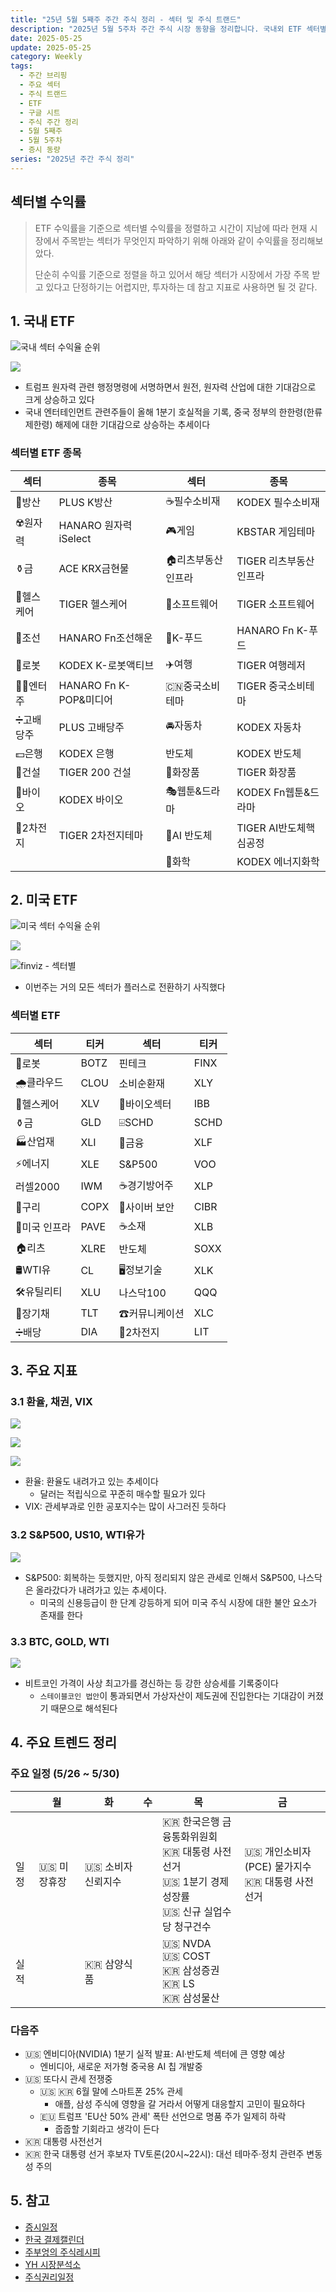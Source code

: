 ```yaml
---
title: "25년 5월 5째주 주간 주식 정리 - 섹터 및 주식 트랜드"
description: "2025년 5월 5주차 주간 주식 시장 동향을 정리합니다. 국내외 ETF 섹터별 수익률 순위와 주요 트렌드를 분석하여 투자 참고 자료로 활용합니다."
date: 2025-05-25
update: 2025-05-25
category: Weekly
tags:
  - 주간 브리핑
  - 주요 섹터
  - 주식 트랜드
  - ETF
  - 구글 시트
  - 주식 주간 정리
  - 5월 5째주
  - 5월 5주차
  - 증시 동량
series: "2025년 주간 주식 정리"
---
```


## 섹터별 수익률

> ETF 수익률을 기준으로 섹터별 수익률을 정렬하고 시간이 지남에 따라 현재 시장에서 주목받는 섹터가 무엇인지 파악하기 위해 아래와 같이 수익률을 정리해보았다.
>
> 단순히 수익률 기준으로 정렬을 하고 있어서 해당 섹터가 시장에서 가장 주목 받고 있다고 단정하기는 어렵지만, 투자하는 데 참고 지표로 사용하면 될 것 같다.

## 1. 국내 ETF

![국내 섹터 수익율 순위](image-20250525154619693.png)

![](image-20250525154643595.png)

- 트럼프 원자력 관련 행정명령에 서명하면서 원전, 원자력 산업에 대한 기대감으로 크게 상승하고 있다
- 국내 엔터테인먼트 관련주들이 올해 1분기 호실적을 기록, 중국 정부의 한한령(한류 제한령) 해제에 대한 기대감으로 상승하는 추세이다

### 섹터별 ETF 종목

| **섹터** | **종목**               | **섹터**      | **종목**              |
| ---------- | ---------------------- | ----------------- | ---------------------- |
| 🔫방산      | PLUS K방산             | ☕️필수소비재       | KODEX 필수소비재       |
| ☢️원자력    | HANARO 원자력iSelect   | 🎮게임             | KBSTAR 게임테마        |
| ⚱️금        | ACE KRX금현물          | 🏠리츠부동산인프라 | TIGER 리츠부동산인프라 |
| 🏥헬스케어  | TIGER 헬스케어         | 💾소프트웨어       | TIGER 소프트웨어       |
| 🚢조선      | HANARO Fn조선해운      | 🍕K-푸드           | HANARO Fn K-푸드       |
| 🤖로봇      | KODEX K-로봇액티브     | ✈️여행             | TIGER 여행레저         |
| 👩‍🎤엔터주   | HANARO Fn K-POP&미디어 | 🇨🇳중국소비테마    | TIGER 중국소비테마     |
| ➗고배당주  | PLUS 고배당주          | 🚘자동차           | KODEX 자동차           |
| 💵은행      | KODEX 은행             | 반도체            | KODEX 반도체           |
| 🚧건설      | TIGER 200 건설         | 💄화장품           | TIGER 화장품           |
| 🧬바이오    | KODEX 바이오           | 🎭웹툰&드라마      | KODEX Fn웹툰&드라마    |
| 🪫2차전지   | TIGER 2차전지테마      | 🤖AI 반도체        | TIGER AI반도체핵심공정 |
|            |                        | 🧪화학             | KODEX 에너지화학       |

## 2. 미국 ETF

![미국 섹터 수익율 순위](image-20250525154701043.png)

![](image-20250525154712554.png)

![finviz - 섹터별](image-20250525154720031.png)

- 이번주는 거의 모든 섹터가 플러스로 전환하기 사직했다

### 섹터별 ETF

| 섹터         | **티커** | **섹터**      | **티커** |
| ------------ | -------- | ------------- | -------- |
| 🤖로봇        | BOTZ     | 핀테크        | FINX     |
| 🌧️클라우드    | CLOU     | 소비순환재    | XLY      |
| 🏥헬스케어    | XLV      | 🧬바이오섹터   | IBB      |
| ⚱️금          | GLD      | ⌹SCHD         | SCHD     |
| 🏭산업재      | XLI      | 🏦금융         | XLF      |
| ⚡️에너지      | XLE      | S&P500        | VOO      |
| 러셀2000     | IWM      | ☕️경기방어주   | XLP      |
| 🔌구리        | COPX     | 🔐사이버 보안  | CIBR     |
| 🌉미국 인프라 | PAVE     | ☕️소재         | XLB      |
| 🏠리츠        | XLRE     | 반도체        | SOXX     |
| 🛢️WTI유       | CL       | 🖥️정보기술     | XLK      |
| 🛠️유틸리티    | XLU      | 나스닥100     | QQQ      |
| 📄장기채      | TLT      | ☎커뮤니케이션 | XLC      |
| ➗배당        | DIA      | 🪫2차전지      | LIT      |



## 3. 주요 지표

### 3.1 환율, 채권, VIX

![](image-20250525154737857.png)

![](image-20250525154754175.png)

![](image-20250525154801974.png)

- 환율: 환율도 내려가고 있는 추세이다
  - 달러는 적립식으로 꾸준히 매수할 필요가 있다
- VIX: 관세부과로 인한 공포지수는 많이 사그러진 듯하다

### 3.2 S&P500, US10, WTI유가

![](image-20250525154817806.png)

- S&P500: 회복하는 듯했지만, 아직 정리되지 않은 관세로 인해서 S&P500, 나스닥은 올라갔다가 내려가고 있는 추세이다.
  - 미국의 신용등급이 한 단계 강등하게 되어 미국 주식 시장에 대한 불안 요소가 존재를 한다

### 3.3 BTC, GOLD, WTI

![](image-20250525154842524.png)

- 비트코인 가격이 사상 최고가를 경신하는 등 강한 상승세를 기록중이다
  - `스테이블코인 법안`이 통과되면서 가상자산이 제도권에 진입한다는 기대감이 커졌기 때문으로 해석된다

## 4. 주요 트렌드 정리

### 주요 일정 (5/26 ~ 5/30)

|      | 월          | 화                | 수   | 목                                                           | 금                                                 |
| ---- | ----------- | ----------------- | ---- | ------------------------------------------------------------ | -------------------------------------------------- |
| 일정 | 🇺🇸 미장휴장 | 🇺🇸 소비자신뢰지수 |      | 🇰🇷 한국은행 금융통화위원회<br/>🇰🇷 대통령 사전선거<br/>🇺🇸 1분기 경제성장률<br/>🇺🇸 신규 실업수당 청구건수 | 🇺🇸 개인소비자(PCE) 물가지수<br/>🇰🇷 대통령 사전선거 |
| 실적 |             | 🇰🇷 삼양식품       |      | 🇺🇸 NVDA<br/>🇺🇸 COST<br/>🇰🇷 삼성증권<br/>🇰🇷 LS<br/>🇰🇷 삼성물산 |                                                    |



### 다음주

- 🇺🇸 엔비디아(NVIDIA) 1분기 실적 발표: AI·반도체 섹터에 큰 영향 예상
  - 엔비디아, 새로운 저가형 중국용 AI 칩 개발중 
- 🇺🇸 또다시 관세 전쟁중
  - 🇺🇸 🇰🇷 6월 말에 스마트폰 25% 관세
    - 애플, 삼성 주식에 영향을 갈 거라서 어떻게 대응할지 고민이 필요하다
  - 🇪🇺 트럼프 'EU산 50% 관세' 폭탄 선언으로 명품 주가 일제히 하락
    - 줍줍할 기회라고 생각이 든다
- 🇰🇷 대통령 사전선거
- 🇰🇷 한국 대통령 선거 후보자 TV토론(20시~22시): 대선 테마주·정치 관련주 변동성 주의

## 5. 참고

- [증시일정](https://securities.miraeasset.com/hkr/hkr1003/n13.do)
- [한국 결제캘린더](https://kr.investing.com/economic-calendar/)
- [주부엉의 주식레시피](https://contents.premium.naver.com/owlstock/owlrecipe/contents/250427192358200fr)
- [YH 시장분석소](https://yhw5285.tistory.com/457)
- [주식권리일정](https://seibro.or.kr/websquare/control.jsp?w2xPath=/IPORTAL/user/company/BIP_CNTS01020V.xml&menuNo=273)
